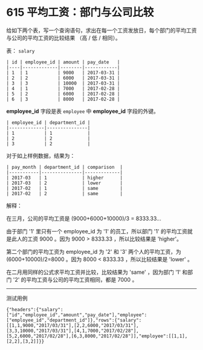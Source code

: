 # 615 平均工资：部门与公司比较

给如下两个表，写一个查询语句，求出在每一个工资发放日，每个部门的平均工资与公司的平均工资的比较结果 （高 / 低 / 相同）。

表： `salary`

```
| id | employee_id | amount | pay_date   |
|----|-------------|--------|------------|
| 1  | 1           | 9000   | 2017-03-31 |
| 2  | 2           | 6000   | 2017-03-31 |
| 3  | 3           | 10000  | 2017-03-31 |
| 4  | 1           | 7000   | 2017-02-28 |
| 5  | 2           | 6000   | 2017-02-28 |
| 6  | 3           | 8000   | 2017-02-28 |
```

**employee_id** 字段是表 `employee` 中 **employee_id** 字段的外键。

 ```
| employee_id | department_id |
|-------------|---------------|
| 1           | 1             |
| 2           | 2             |
| 3           | 2             |
 ```

对于如上样例数据，结果为：

```
| pay_month | department_id | comparison  |
|-----------|---------------|-------------|
| 2017-03   | 1             | higher      |
| 2017-03   | 2             | lower       |
| 2017-02   | 1             | same        |
| 2017-02   | 2             | same        |
```

解释：

在三月，公司的平均工资是 (9000+6000+10000)/3 = 8333.33...

 

由于部门 '1' 里只有一个 employee_id 为 '1' 的员工，所以部门 '1' 的平均工资就是此人的工资 9000 。因为 9000 > 8333.33 ，所以比较结果是 'higher'。

 

第二个部门的平均工资为 employee_id 为 '2' 和 '3' 两个人的平均工资，为 (6000+10000)/2=8000 。因为 8000 < 8333.33 ，所以比较结果是 'lower' 。

 

在二月用同样的公式求平均工资并比较，比较结果为 'same' ，因为部门 '1' 和部门 '2' 的平均工资与公司的平均工资相同，都是 7000 。

---

测试用例

```
{"headers":{"salary":["id","employee_id","amount","pay_date"],"employee":["employee_id","department_id"]},"rows":{"salary":[[1,1,9000,"2017/03/31"],[2,2,6000,"2017/03/31"],[3,3,10000,"2017/03/31"],[4,1,7000,"2017/02/28"],[5,2,6000,"2017/02/28"],[6,3,8000,"2017/02/28"]],"employee":[[1,1],[2,2],[3,2]]}}
```

